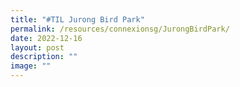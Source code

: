 ```yaml
---
title: "#TIL Jurong Bird Park"
permalink: /resources/connexionsg/JurongBirdPark/
date: 2022-12-16
layout: post
description: ""
image: ""
---
```

